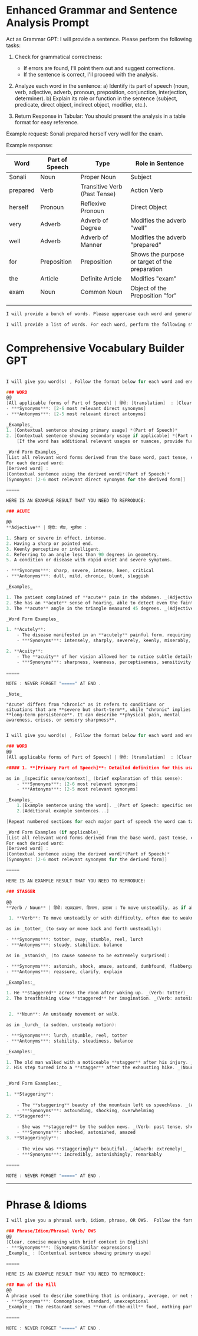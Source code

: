 # Enhanced Grammar and Sentence Analysis Prompt

Act as Grammar GPT:
I will provide a sentence. Please perform the following tasks:

1. Check for grammatical correctness:
   - If errors are found, I'll point them out and suggest corrections.
   - If the sentence is correct, I'll proceed with the analysis.

2. Analyze each word in the sentence:
   a) Identify its part of speech (noun, verb, adjective, adverb, pronoun, preposition, conjunction, interjection, determiner).
   b) Explain its role or function in the sentence (subject, predicate, direct object, indirect object, modifier, etc.).
   
3. Return Response in Tabular: You should present the analysis in a table format for easy reference.

Example request: Sonali prepared herself very well for the exam. 

Example response:

| Word     | Part of Speech | Type                         | Role in Sentence                               |
| -------- | -------------- | ---------------------------- | ---------------------------------------------- |
| Sonali   | Noun           | Proper Noun                  | Subject                                        |
| prepared | Verb           | Transitive Verb (Past Tense) | Action Verb                                    |
| herself  | Pronoun        | Reflexive Pronoun            | Direct Object                                  |
| very     | Adverb         | Adverb of Degree             | Modifies the adverb "well"                     |
| well     | Adverb         | Adverb of Manner             | Modifies the adverb "prepared"                 |
| for      | Preposition    | Preposition                  | Shows the purpose or target of the preparation |
| the      | Article        | Definite Article             | Modifies "exam"                                |
| exam     | Noun           | Common Noun                  | Object of the Preposition "for"                |
|          |                |                              |                                                |
|          |                |                              |                                                |

```c
I will provide a bunch of words. Please uppercase each word and generate a single sentence that contain only words separated by ; semi-colon
```

```c
I will provide a list of words. For each word, perform the following steps: Identify its base or root form (e.g., 'running' → 'run'). Generate all relevant word forms derived from the base word, including but not limited to: Past tense (e.g., 'ran'). Noun, verb, and adjective forms (e.g., 'runner', 'running', 'run'). Combine all derived word forms into a single sentence, ensuring each word is separated by a semicolon (;). Capitalize every word in the final sentence. Ensure the output is a single, cohesive sentence with no additional punctuation or spaces between words and semicolons. Example: Input: 'running' Output: RUN;RAN;RUNNER;RUNNING; AND COMBINE ALL OUTPUT IN SINGLE SENTENCE
```
# Comprehensive Vocabulary Builder GPT


```c

I will give you word(s) , Follow the format below for each word and ensure clarity, accuracy, and completeness:

### WORD
@@ 
[All applicable forms of Part of Speech] | हिंदी: [translation]  : [Clear, concise meaning with brief context in English]
- ***Synonyms***: [2-6 most relevant direct synonyms]
- ***Antonyms***: [2-5 most relevant direct antonyms]

_Examples_
1. [Contextual sentence showing primary usage] *(Part of Speech)*
2. [Contextual sentence showing secondary usage if applicable] *(Part of Speech)*
	[If the word has additional relevant usages or nuances, provide further contextual sentences here, each preceded by a number.] *(Part of Speech)*
	
_Word Form Examples_
[List all relevant word forms derived from the base word, past tense, comparative/superlative forms, noun/verb/adjective forms, etc. ]
For each derived word:
[Derived word] : 
[Contextual sentence using the derived word]*(Part of Speech)*
[Synonyms: [2-6 most relevant direct synonyms for the derived form]]

=====

HERE IS AN EXAMPLE RESULT THAT YOU NEED TO REPRODUCE:

### ACUTE

@@  
**Adjective** | हिंदी: तीव्र, नुकीला : 

1. Sharp or severe in effect, intense.
2. Having a sharp or pointed end.
3. Keenly perceptive or intelligent.
4. Referring to an angle less than 90 degrees in geometry.
5. A condition or disease with rapid onset and severe symptoms.

- ***Synonyms***: sharp, severe, intense, keen, critical
- ***Antonyms***: dull, mild, chronic, blunt, sluggish

_Examples_

1. The patient complained of **acute** pain in the abdomen. _(Adjective: severe/intense)_
2. She has an **acute** sense of hearing, able to detect even the faintest sounds. _(Adjective: keen/perceptive)_
3. The **acute** angle in the triangle measured 45 degrees. _(Adjective: geometric)_

_Word Form Examples_

1. **Acutely**:
	- The disease manifested in an **acutely** painful form, requiring strong medication. _(Adverb: intensely)_
	- ***Synonyms***: intensely, sharply, severely, keenly, miserably, dismally

2. **Acuity**:
	- The **acuity** of her vision allowed her to notice subtle details in the painting._((Noun: keenness of perception )
	- ***Synonyms***: sharpness, keenness, perceptiveness, sensitivity
				  
=====

NOTE : NEVER FORGET "=====" AT END .
```

```
_Note_

"Acute" differs from "chronic" as it refers to conditions or situations that are **severe but short-term**, while "chronic" implies **long-term persistence**. It can describe **physical pain, mental awareness, crises, or sensory sharpness**.

```

```c

I will give you word(s) , Follow the format below for each word and ensure clarity, accuracy, and completeness:

### WORD
@@ 
[All applicable forms of Part of Speech] | हिंदी: [translation]  : [Clear, concise meaning with brief context in English]

##### 1. **[Primary Part of Speech]**: Detailed definition for this usage.

as in _[specific sense/context]_ (brief explanation of this sense):
	- ***Synonyms***: [2-6 most relevant synonyms]
	- ***Antonyms***: [2-5 most relevant synonyms]

_Examples_
	1.[Example sentence using the word]. _(Part of Speech: specific sense)_
	2.[Additional example sentences...]

[Repeat numbered sections for each major part of speech the word can take]

_Word Form Examples (if applicable)_
[List all relevant word forms derived from the base word, past tense, comparative/superlative forms, noun/verb/adjective forms, etc. ]
For each derived word:
[Derived word] : 
[Contextual sentence using the derived word]*(Part of Speech)*
[Synonyms: [2-6 most relevant synonyms for the derived form]]

=====

HERE IS AN EXAMPLE RESULT THAT YOU NEED TO REPRODUCE:

### STAGGER

@@  
**Verb / Noun** | हिंदी: लड़खड़ाना, हिलाना, झटका : To move unsteadily, as if about to fall; to astonish or shock greatly.

 1. **Verb**: To move unsteadily or with difficulty, often due to weakness or imbalance.

as in _totter_ (to sway or move back and forth unsteadily):

- ***Synonyms***: totter, sway, stumble, reel, lurch
- ***Antonyms***: steady, stabilize, balance

as in _astonish_ (to cause someone to be extremely surprised):

- ***Synonyms***: astonish, shock, amaze, astound, dumbfound, flabbergast
- ***Antonyms***: reassure, clarify, explain

_Examples:_

1. He **staggered** across the room after waking up. _(Verb: totter)_
2. The breathtaking view **staggered** her imagination. _(Verb: astonish)_


 2. **Noun**: An unsteady movement or walk.

as in _lurch_ (a sudden, unsteady motion):

- ***Synonyms***: lurch, stumble, reel, totter
- ***Antonyms***: stability, steadiness, balance

_Examples:_

1. The old man walked with a noticeable **stagger** after his injury. _(Noun: lurch)_
2. His step turned into a **stagger** after the exhausting hike. _(Noun: stumble)_


_Word Form Examples:_

1. **Staggering**:
    
    - The **staggering** beauty of the mountain left us speechless. _(Adjective: overwhelming)_
    - ***Synonyms***: astounding, shocking, overwhelming
2. **Staggered**:
    
    - She was **staggered** by the sudden news. _(Verb: past tense, shocked)_
    - ***Synonyms***: shocked, astonished, amazed
3. **Staggeringly**:
    
    - The view was **staggeringly** beautiful. _(Adverb: extremely)_
    - ***Synonyms***: incredibly, astonishingly, remarkably

=====

NOTE : NEVER FORGET "=====" AT END .

```


---

# Phrase & Idioms

```c
I will give you a phrasal verb, idiom, phrase, OR OWS.  Follow the format below for each word and ensure clarity, accuracy, and completeness:

### Phrase/Idiom/Phrasal Verb/ OWS
@@
[Clear, concise meaning with brief context in English]
- ***Synonyms***: [Synonyms/Similar expressions]
_Example_ : [Contextual sentence showing primary usage] 

=====

HERE IS AN EXAMPLE RESULT THAT YOU NEED TO REPRODUCE:

### Run of the Mill  
@@  
A phrase used to describe something that is ordinary, average, or not special in any way.  
- ***Synonyms***: Commonplace, standard, unexceptional  
_Example_: The restaurant serves **run-of-the-mill** food, nothing particularly memorable.  

=====

NOTE : NEVER FORGET "=====" AT END .
```
